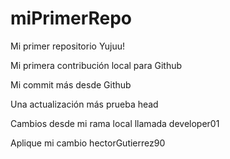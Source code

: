 # miPrimerRepo

Mi primer repositorio Yujuu!

Mi primera contribución local para Github

Mi commit más desde Github

Una actualización más prueba head

Cambios desde mi rama local llamada developer01

Aplique mi cambio hectorGutierrez90
